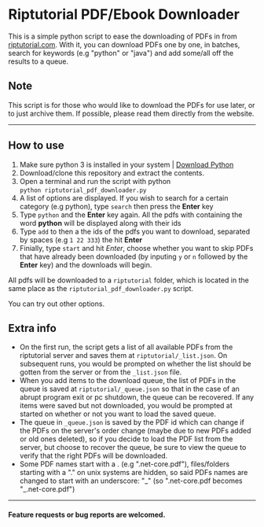 
# Riptutorial PDF/Ebook Downloader

This is a simple python script to ease the downloading of PDFs in from [riptutorial.com](https://www.riptutorial.com). With it, you can download PDFs one by one, in batches, search for keywords (e.g "python" or "java") and add some/all off the results to a queue.

## Note
This script is for those who would like to download the PDFs for use later, or to just archive them. If possible, please read them directly from the website.
***

## How to use

1. Make sure python 3 is installed in your system | [Download Python](https://www.python.org/downloads/)
2. Download/clone this repository and extract the contents.
3. Open a terminal and run the script with python <br/> `python riptutorial_pdf_downloader.py`
4. A list of options are displayed. If you wish to search for a certain category (e.g python), type `search` then press the **Enter** key
5. Type `python` and the **Enter** key again. All the pdfs with containing the word **python** will be displayed along with their ids
6. Type `add` to then a the ids of the pdfs you want to download, separated by spaces (e.g `1 22 333`) the hit **Enter**
7. Finially, type `start` and hit *Enter*, choose whether you want to skip PDFs that have already been downloaded (by inputing `y` or `n` followed by the **Enter** key) and the downloads will begin.

All pdfs will be downloaded to a `riptutorial` folder, which is located in the same place as the `riptutorial_pdf_downloader.py` script.

You can try out other options.

## Extra info
+ On the first run, the script gets a list of all available PDFs from the riptutorial server and saves them at `riptutorial/_list.json`. On subsequent runs, you would be prompted on whether the list should be gotten from the server or from the `_list.json` file.
+ When you add items to the download queue, the list of PDFs in the queue is saved at `riptutorial/_queue.json` so that in the case of an abrupt program exit or pc shutdown, the queue can be recovered. If any items were saved but not downloaded, you would be prompted at started on whether or not you want to load the saved queue.
+ The queue in `_queue.json` is saved by the PDF id which can change if the PDFs on the server's order change (maybe due to new PDFs added or old ones deleted), so if you decide to load the PDF list from the server, but choose to recover the queue, be sure to view the queue to verify that the right PDFs will be downloaded.
+ Some PDF names start with a . (e.g ".net-core.pdf"), files/folders starting with a "." on unix systems are hidden, so said PDFs names are changed to start with an underscore: "\_" (so ".net-core.pdf becomes "_.net-core.pdf")

***
#### Feature requests or bug reports are welcomed.